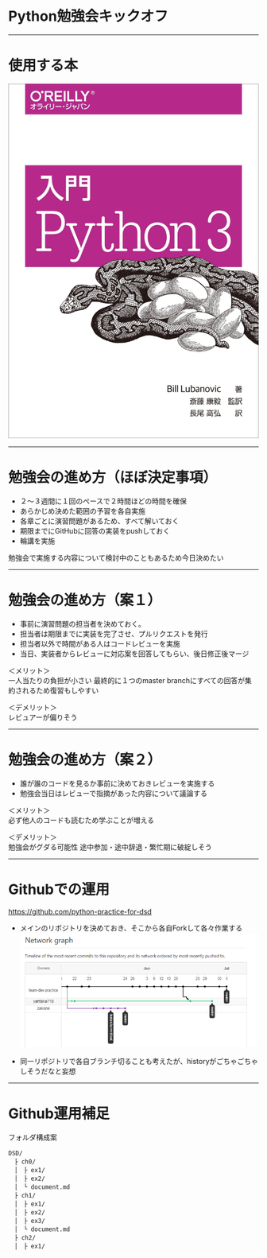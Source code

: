 # Python勉強会キックオフ

---

# 使用する本

![python3](./image/python3.jpg)

---

# 勉強会の進め方（ほぼ決定事項）

- ２～３週間に１回のペースで２時間ほどの時間を確保
- あらかじめ決めた範囲の予習を各自実施
- 各章ごとに演習問題があるため、すべて解いておく
- 期限までにGitHubに回答の実装をpushしておく
- 輪講を実施

勉強会で実施する内容について検討中のこともあるため今日決めたい

---

# 勉強会の進め方（案１）

- 事前に演習問題の担当者を決めておく。
- 担当者は期限までに実装を完了させ、プルリクエストを発行
- 担当者以外で時間がある人はコードレビューを実施
- 当日、実装者からレビューに対応案を回答してもらい、後日修正後マージ

＜メリット＞  
一人当たりの負担が小さい
最終的に１つのmaster branchにすべての回答が集約されるため復習もしやすい

＜デメリット＞  
レビュアーが偏りそう

---

# 勉強会の進め方（案２）

- 誰が誰のコードを見るか事前に決めておきレビューを実施する
- 勉強会当日はレビューで指摘があった内容について議論する

＜メリット＞  
必ず他人のコードも読むため学ぶことが増える

＜デメリット＞  
勉強会がグダる可能性
途中参加・途中辞退・繁忙期に破綻しそう

---

# Githubでの運用

https://github.com/python-practice-for-dsd

- メインのリポジトリを決めておき、そこから各自Forkして各々作業する
![history](./image/git_history.png)

- 同一リポジトリで各自ブランチ切ることも考えたが、historyがごちゃごちゃしそうだなと妄想

---

# Github運用補足

フォルダ構成案

```
DSD/
　├ ch0/
　│　├ ex1/
　│　├ ex2/
　│　└ document.md
　├ ch1/
　│　├ ex1/
　│　├ ex2/
　│　├ ex3/
　│　└ document.md
　├ ch2/
　│　├ ex1/
```